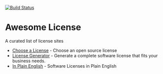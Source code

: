 [![Build Status](https://api.travis-ci.org/JeremyVV/awesome-licenses.svg?branch=master)](https://travis-ci.org/JeremyVV/awesome-licenses)

# Awesome License

A curated list of license sites

* [Choose a License](https://choosealicense.com/) - Choose an open source license
* [License Generator](http://www.binpress.com/license/generator) - Generate a complete software license that fits your business needs.
* [In Plain English](https://tldrlegal.com/) - Software Licenses in Plain English
